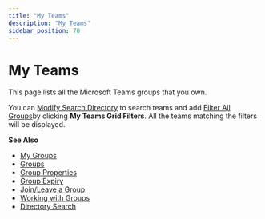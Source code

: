 ```yaml
---
title: "My Teams"
description: "My Teams"
sidebar_position: 70
---
```


# My Teams

This page lists all the Microsoft Teams groups that you own.

You can
[Modify Search Directory](/docs/directorymanager/11.0/portal/group/allgroups/allgroups.md#modify-search-directory)
to search teams and add
[Filter All Groups](/docs/directorymanager/11.0/portal/group/allgroups/allgroups.md#filter-all-groups)by
clicking **My Teams Grid Filters**. All the teams matching the filters will be displayed.

**See Also**

- [My Groups](/docs/directorymanager/11.0/portal/group/mygroups/mygroups.md)
- [Groups](/docs/directorymanager/11.0/portal/group/create/overview.md)
- [Group Properties](/docs/directorymanager/11.0/portal/group/properties/overview.md)
- [Group Expiry](/docs/directorymanager/11.0/portal/group/workingwithgroups/groupexpiry.md)
- [Join/Leave a Group](/docs/directorymanager/11.0/portal/group/workingwithgroups/groupjoinleave.md)
- [Working with Groups](/docs/directorymanager/11.0/portal/group/workingwithgroups/workingwithgroups.md)
- [Directory Search](/docs/directorymanager/11.0/portal/generalfeatures/search.md)
